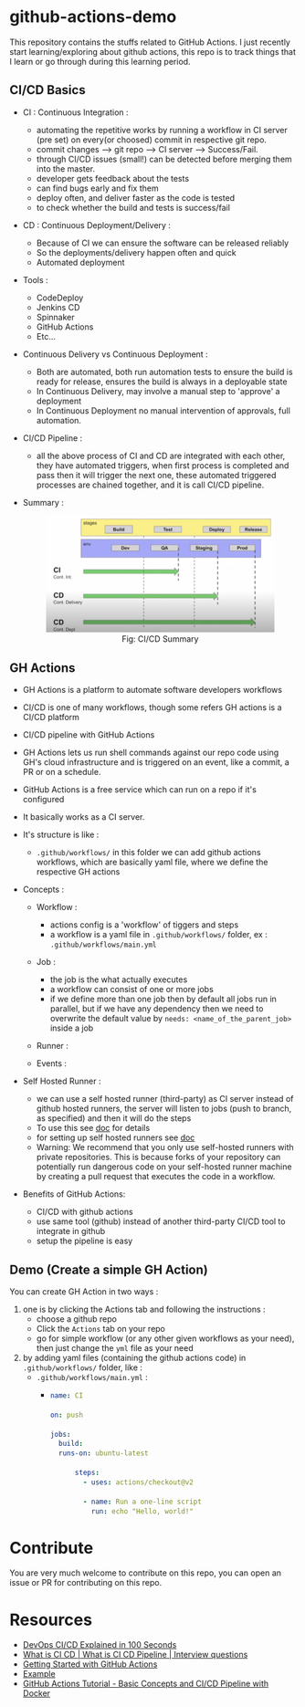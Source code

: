 # github-actions-demo

This repository contains the stuffs related to GitHub Actions. I just recently start learning/exploring about github actions, this repo is to track things that I learn or go through during this learning period.

## CI/CD Basics

* CI : Continuous Integration : 
    * automating the repetitive works by running a workflow in CI server (pre set) on every(or choosed) commit in respective git repo.
    * commit changes --> git repo --> CI server --> Success/Fail.
    * through CI/CD issues (small!) can be detected before merging them into the master.
    * developer gets feedback about the tests
    * can find bugs early and fix them
    * deploy often, and deliver faster as the code is tested
    * to check whether the build and tests is success/fail
    
* CD : Continuous Deployment/Delivery : 
    * Because of CI we can ensure the software can be released reliably
    * So the deployments/delivery happen often and quick
    * Automated deployment
    
* Tools :
    - CodeDeploy
    - Jenkins CD
    - Spinnaker
    - GitHub Actions
    - Etc...
    
* Continuous Delivery vs Continuous Deployment :
    - Both are automated, both run automation tests to ensure the build is ready for release, ensures the build is always in a deployable state
    - In Continuous Delivery, may involve a manual step to 'approve' a deployment
    - In Continuous Deployment no manual intervention of approvals, full automation.

* CI/CD Pipeline :
    - all the above process of CI and CD are integrated with each other, they have automated triggers, when first process is completed and pass then it will trigger the next one, these automated triggered processes are chained together, and it is call CI/CD pipeline.

* Summary :
  <figure align="center">
    <img alt="CI/CD Summary" src="/images/ci-cd-summary.png">
    <figcaption align="center">Fig: CI/CD Summary</figcaption>
  </figure>
    

## GH Actions

- GH Actions is a platform to automate software developers workflows
- CI/CD is one of many workflows, though some refers GH actions is a CI/CD platform  
- CI/CD pipeline with GitHub Actions
- GH Actions lets us run shell commands against our repo code using GH's cloud infrastructure and is triggered on an event, like a commit, a PR or on a schedule.
- GitHub Actions is a free service which can run on a repo if it's configured
- It basically works as a CI server.
- It's structure is like :
  - `.github/workflows/` in this folder we can add github actions workflows, which are basically yaml file, where we define the respective GH actions
- Concepts :
  - Workflow :
    - actions config is a 'workflow' of tiggers and steps
    - a workflow is a yaml file in `.github/workflows/` folder, ex : `.github/workflows/main.yml`
  - Job :
    - the job is the what actually executes
    - a workflow can consist of one or more jobs
    - if we define more than one job then by default all jobs run in parallel, but if we have any dependency then we need to overwrite the default value by `needs: <name_of_the_parent_job>` inside a job
  - Runner :
  
  - Events :

- Self Hosted Runner :
  - we can use a self hosted runner (third-party) as CI server instead of github hosted runners, the server will listen to jobs (push to branch, as specified) and then it will do the steps
  - To use this see [doc](https://docs.github.com/en/actions/hosting-your-own-runners/about-self-hosted-runners) for details
  - for setting up self hosted runners see [doc](https://docs.github.com/en/actions/hosting-your-own-runners/adding-self-hosted-runners)
  - Warning: We recommend that you only use self-hosted runners with private repositories. This is because forks of your repository can potentially run dangerous code on your self-hosted runner machine by creating a pull request that executes the code in a workflow.

- Benefits of GitHub Actions:
  - CI/CD with github actions
  - use same tool (github) instead of another third-party CI/CD tool to integrate in github
  - setup the pipeline is easy
  

## Demo (Create a simple GH Action)

You can create GH Action in two ways : 

1. one is by clicking the Actions tab and following the instructions : 
    - choose a github repo
    - Click the `Actions` tab on your repo
    - go for simple workflow (or any other given workflows as your need), then just change the `yml` file as your need
2. by adding yaml files (containing the github actions code) in `.github/workflows/` folder, like :
    - `.github/workflows/main.yml` : 
      - ```yaml
        name: CI
        
        on: push
        
        jobs:
          build:
          runs-on: ubuntu-latest
          
              steps:
                - uses: actions/checkout@v2
          
                - name: Run a one-line script
                  run: echo "Hello, world!"
        ```

# Contribute

You are very much welcome to contribute on this repo, you can open an issue or PR for contributing on this repo. 

# Resources 

- [DevOps CI/CD Explained in 100 Seconds](https://www.youtube.com/watch?v=scEDHsr3APg)
- [What is CI CD | What is CI CD Pipeline | Interview questions](https://www.youtube.com/watch?v=k2aNsQKwyOo)
- [Getting Started with GitHub Actions](https://www.youtube.com/watch?v=KUxg-7U9EKM)
- [Example](https://dev.to/michaelcurrin/intro-tutorial-to-ci-cd-with-github-actions-2ba8)
- [GitHub Actions Tutorial - Basic Concepts and CI/CD Pipeline with Docker](https://www.youtube.com/watch?v=R8_veQiYBjI)

